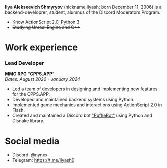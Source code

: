 **Ilya Alekseevich Shmyryov** (nickname ilyash; born December 11, 2006) is a backend-developrer, student, alumnus of the Discord Moderators Program.

- Know ActionScript 2.0, Python 3
- ~~Studying Unreal Engine and C++~~

# Work experience
### Lead Developer
**MMO RPG "CPPS.APP"**  
*Dates: August 2020 - January 2024*
- Led a team of developers in designing and implementing new features for the CPPS.APP.
- Developed and maintained backend systems using Python.
- Implemented game mechanics and interactions using ActionScript 2.0 in Flash.
- Created and maintained a Discord bot ["PuffleBot"](https://github.com/ilyash0/Puffle-Bot) using Python and Disnake library.

# Social media
- Discord: @nynxx
- Telegram: https://t.me/ilyash0
